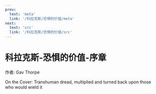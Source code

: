 ```yaml
---
prev:
  text: 'meta'
  link: '/科拉克斯/恐惧的价值/meta'
next:
  text: 'src'
  link: '/科拉克斯/恐惧的价值/src'
---
```


# 科拉克斯-恐惧的价值-序章

作者: Gav Thorpe

On the Cover: Transhuman dread, multiplied and turned back upon those who would wield it
